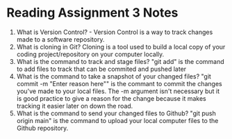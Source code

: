 # Reading Assignment 3 Notes

1. What is Version Control? - Version Control is a way to track changes made to a software repository. 
2. What is cloning in Git? Cloning is a tool used to build a local copy of your coding project/repository on your computer locally.
3. What is the command to track and stage files? "git add" is the command to add files to track that can be commited and pushed later
4. What is the command to take a snapshot of your changed files? "git commit -m "Enter reason here"" is the commant to commit the changes you've made to your local files. The -m argument isn't necessary but it is good practice to give a reason for the change because it makes tracking it easier later on down the road.
5. What is the command to send your changed files to Github? "git push origin main" is the command to upload your local computer files to the Github repository. 

